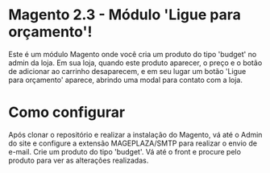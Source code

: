 # Magento 2.3 - Módulo 'Ligue para orçamento'!

Este é um módulo Magento onde você cria um  produto do tipo 'budget' no admin da loja.
Em sua loja, quando este produto aparecer, o preço e o botão de adicionar ao carrinho desaparecem, e em seu lugar um botão 'Ligue para orçamento' aparece, abrindo uma modal para contato com a loja.

# Como configurar

Após clonar o repositório e realizar a instalação do Magento, vá até o Admin do site e configure a extensão MAGEPLAZA/SMTP para realizar o envio de e-mail.
Crie um produto do tipo 'budget'.
Vá até o front e procure pelo produto para ver as alterações realizadas.